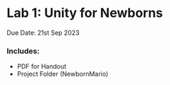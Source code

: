 <h1>Lab 1: Unity for Newborns</h1>

Due Date: 21st Sep 2023

<h3>Includes:</h3>

- PDF for Handout
- Project Folder (NewbornMario)
